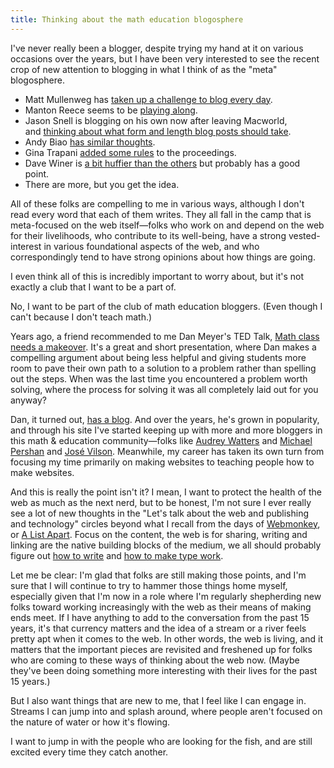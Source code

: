 ```yaml
---
title: Thinking about the math education blogosphere
---
```


I've never really been a blogger, despite trying my hand at it on various occasions over the years, but I have been very interested to see the recent crop of new attention to blogging in what I think of as the "meta" blogosphere.

<ul>
    <li>Matt Mullenweg has <a href="http://ma.tt/2014/10/streak/">taken up a challenge to blog every day</a>.</li>
    <li>Manton Reece seems to be <a href="http://www.manton.org/2014/10/blogging-every-day.html">playing along</a>.</li>
    <li>Jason Snell is blogging on his own now after leaving Macworld, and <a href="http://sixcolors.com/post/2014/10/bigger-than-a-tweet/">thinking about what form and length blog posts should take</a>.</li>
    <li>Andy Biao <a href="http://waxy.org/2014/10/middling/">has similar thoughts</a>.</li>
    <li>Gina Trapani <a href="http://scribbling.net/2014/10/16/short-form-blogging/">added some rules</a> to the proceedings.</li>
    <li>Dave Winer is <a href="http://scripting.com/2014/09/28/myManifestoForWebWriting.html">a bit huffier than the others</a> but probably has a good point.</li>
    <li>There are more, but you get the idea.</li>
</ul>

All of these folks are compelling to me in various ways, although I don't read every word that each of them writes. They all fall in the camp that is meta-focused on the web itself—folks who work on and depend on the web for their livelihoods, who contribute to its well-being, have a strong vested-interest in various foundational aspects of the web, and who correspondingly tend to have strong opinions about how things are going.

I even think all of this is incredibly important to worry about, but it's not exactly a club that I want to be a part of.

No, I want to be part of the club of math education bloggers. (Even though I can't because I don't teach math.)

Years ago, a friend recommended to me Dan Meyer's TED Talk, <a href="http://www.ted.com/talks/dan_meyer_math_curriculum_makeover">Math class needs a makeover</a>. It's a great and short presentation, where Dan makes a compelling argument about being less helpful and giving students more room to pave their own path to a solution to a problem rather than spelling out the steps. When was the last time you encountered a problem worth solving, where the process for solving it was all completely laid out for you anyway?

Dan, it turned out, <a href="http://blog.mrmeyer.com">has a blog</a>. And over the years, he's grown in popularity, and through his site I've started keeping up with more and more bloggers in this math & education community—folks like <a href="http://www.hackeducation.com">Audrey Watters</a> and <a href="http://rationalexpressions.blogspot.com">Michael Pershan</a> and <a href="http://thejosevilson.com">José Vilson</a>. Meanwhile, my career has taken its own turn from focusing my time primarily on making websites to teaching people how to make websites.

And this is really the point isn't it? I mean, I want to protect the health of the web as much as the next nerd, but to be honest, I'm not sure I ever really see a lot of new thoughts in the "Let's talk about the web and publishing and technology" circles beyond what I recall from the days of <a href="https://web.archive.org/web/19990915092410/http://www.hotwired.com/webmonkey/98/07/index0a.html?tw=design">Webmonkey</a>, or <a href="http://alistapart.com/article/writing-for-the-web">A List Apart</a>. Focus on the content, the web is for sharing, writing and linking are the native building blocks of the medium, we all should probably figure out <a href="http://aworkinglibrary.com/reading/bird-by-bird/">how to write</a> and <a href="http://practicaltypography.com/typography-in-ten-minutes.html">how to make type work</a>.

Let me be clear: I'm glad that folks are still making those points, and I'm sure that I will continue to try to hammer those things home myself, especially given that I'm now in a role where I'm regularly shepherding new folks toward working increasingly with the web as their means of making ends meet. If I have anything to add to the conversation from the past 15 years, it's that currency matters and the idea of a stream or a river feels pretty apt when it comes to the web. In other words, the web is living, and it matters that the important pieces are revisited and freshened up for folks who are coming to these ways of thinking about the web now. (Maybe they've been doing something more interesting with their lives for the past 15 years.)

But I also want things that are new to me, that I feel like I can engage in. Streams I can jump into and splash around, where people aren't focused on the nature of water or how it's flowing.

I want to jump in with the people who are looking for the fish, and are still excited every time they catch another.
